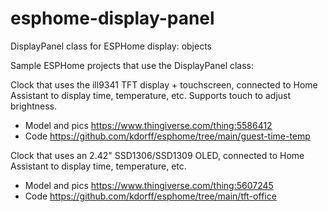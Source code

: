 # esphome-display-panel
DisplayPanel class for ESPHome display: objects

Sample ESPHome projects that use the DisplayPanel class:

Clock that uses the ill9341 TFT display + touchscreen, connected to Home Assistant to display time, temperature, etc.
Supports touch to adjust brightness.
* Model and pics https://www.thingiverse.com/thing:5586412
* Code https://github.com/kdorff/esphome/tree/main/guest-time-temp

Clock that uses an 2.42" SSD1306/SSD1309 OLED, connected to Home Assistant to display time, temperature, etc.
* Model and pics https://www.thingiverse.com/thing:5607245
* Code https://github.com/kdorff/esphome/tree/main/tft-office
